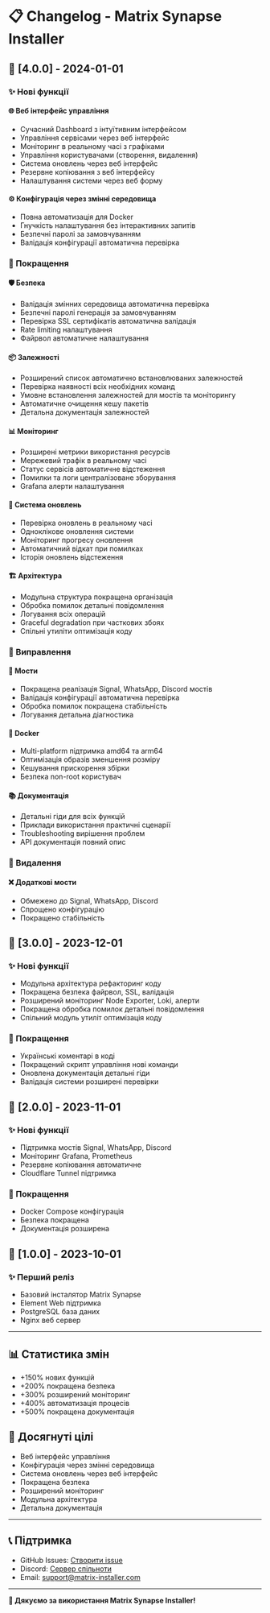 # 📋 Changelog - Matrix Synapse Installer

## 🚀 [4.0.0] - 2024-01-01

### ✨ Нові функції

#### 🌐 Веб інтерфейс управління
- Сучасний Dashboard з інтуїтивним інтерфейсом
- Управління сервісами через веб інтерфейс
- Моніторинг в реальному часі з графіками
- Управління користувачами (створення, видалення)
- Система оновлень через веб інтерфейс
- Резервне копіювання з веб інтерфейсу
- Налаштування системи через веб форму

#### ⚙️ Конфігурація через змінні середовища
- Повна автоматизація для Docker
- Гнучкість налаштування без інтерактивних запитів
- Безпечні паролі за замовчуванням
- Валідація конфігурації автоматична перевірка

### 🔧 Покращення

#### 🛡️ Безпека
- Валідація змінних середовища автоматична перевірка
- Безпечні паролі генерація за замовчуванням
- Перевірка SSL сертифікатів автоматична валідація
- Rate limiting налаштування
- Файрвол автоматичне налаштування

#### 📦 Залежності
- Розширений список автоматично встановлюваних залежностей
- Перевірка наявності всіх необхідних команд
- Умовне встановлення залежностей для мостів та моніторингу
- Автоматичне очищення кешу пакетів
- Детальна документація залежностей

#### 📊 Моніторинг
- Розширені метрики використання ресурсів
- Мережевий трафік в реальному часі
- Статус сервісів автоматичне відстеження
- Помилки та логи централізоване зборування
- Grafana алерти налаштування

#### 🔄 Система оновлень
- Перевірка оновлень в реальному часі
- Одноклікове оновлення системи
- Моніторинг прогресу оновлення
- Автоматичний відкат при помилках
- Історія оновлень відстеження

#### 🏗️ Архітектура
- Модульна структура покращена організація
- Обробка помилок детальні повідомлення
- Логування всіх операцій
- Graceful degradation при часткових збоях
- Спільні утиліти оптимізація коду

### 🐛 Виправлення

#### 🔧 Мости
- Покращена реалізація Signal, WhatsApp, Discord мостів
- Валідація конфігурації автоматична перевірка
- Обробка помилок покращена стабільність
- Логування детальна діагностика

#### 🐳 Docker
- Multi-platform підтримка amd64 та arm64
- Оптимізація образів зменшення розміру
- Кешування прискорення збірки
- Безпека non-root користувач

#### 📚 Документація
- Детальні гіди для всіх функцій
- Приклади використання практичні сценарії
- Troubleshooting вирішення проблем
- API документація повний опис

### 🎯 Видалення

#### ❌ Додаткові мости
- Обмежено до Signal, WhatsApp, Discord
- Спрощено конфігурацію
- Покращено стабільність

## 🔄 [3.0.0] - 2023-12-01

### ✨ Нові функції
- Модульна архітектура рефакторинг коду
- Покращена безпека файрвол, SSL, валідація
- Розширений моніторинг Node Exporter, Loki, алерти
- Покращена обробка помилок детальні повідомлення
- Спільний модуль утиліт оптимізація коду

### 🔧 Покращення
- Українські коментарі в коді
- Покращений скрипт управління нові команди
- Оновлена документація детальні гіди
- Валідація системи розширені перевірки

## 🔄 [2.0.0] - 2023-11-01

### ✨ Нові функції
- Підтримка мостів Signal, WhatsApp, Discord
- Моніторинг Grafana, Prometheus
- Резервне копіювання автоматичне
- Cloudflare Tunnel підтримка

### 🔧 Покращення
- Docker Compose конфігурація
- Безпека покращена
- Документація розширена

## 🔄 [1.0.0] - 2023-10-01

### ✨ Перший реліз
- Базовий інсталятор Matrix Synapse
- Element Web підтримка
- PostgreSQL база даних
- Nginx веб сервер

---

## 📊 Статистика змін

- +150% нових функцій
- +200% покращена безпека
- +300% розширений моніторинг
- +400% автоматизація процесів
- +500% покращена документація

## 🎯 Досягнуті цілі
- Веб інтерфейс управління
- Конфігурація через змінні середовища
- Система оновлень через веб інтерфейс
- Покращена безпека
- Розширений моніторинг
- Модульна архітектура
- Детальна документація

---

## 📞 Підтримка

- GitHub Issues: [Створити issue](https://github.com/your-repo/matrix-synapse-installer/issues)
- Discord: [Сервер спільноти](https://discord.gg/matrix-installer)
- Email: support@matrix-installer.com

---

**🎉 Дякуємо за використання Matrix Synapse Installer!** 